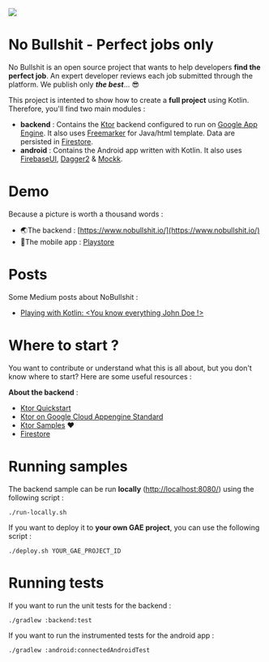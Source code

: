![](https://app.bitrise.io/app/237ba3e50e067fbe.svg?token=-dV482cctBUy3uv9uBImvA)
# No Bullshit - Perfect jobs only

No Bullshit is an open source project that wants to help developers **find the perfect job**. An expert developer reviews each job submitted through the platform. We publish only ***the best***... 😎

This project is intented to show how to create a **full project** using Kotlin. Therefore, you'll find two main modules :

 - **backend** : Contains the [Ktor](https://ktor.io/) backend configured to run on [Google App Engine](https://cloud.google.com/appengine/?hl=fr). It also uses [Freemarker](https://freemarker.apache.org/) for Java/html template. Data are persisted in [Firestore](https://cloud.google.com/firestore/).
 - **android** : Contains the Android app written with Kotlin. It also uses [FirebaseUI](https://github.com/firebase/FirebaseUI-Android), [Dagger2](https://google.github.io/dagger/android.html) & [Mockk](https://mockk.io/).

# Demo
Because a picture is worth a thousand words :
 - 🌏The backend : [https://www.nobullshit.io/](https://www.nobullshit.io/)
 - 📱The mobile app : [Playstore](https://play.google.com/store/apps/details?id=io.nobullshit.nobullshit)
 
# Posts
Some Medium posts about NoBullshit :
 - [Playing with Kotlin: <You know everything John Doe !>](#)

# Where to start ?
You want to contribute or understand what this is all about, but you don't know where to start? Here are some useful resources :

 **About the backend** :
 - [Ktor Quickstart](https://ktor.io/quickstart/index.html)
 - [Ktor on Google Cloud Appengine Standard](https://cloud.google.com/community/tutorials/kotlin-ktor-app-engine-java8)
 - [Ktor Samples](https://github.com/ktorio/ktor-samples) ❤️
 - [Firestore](https://cloud.google.com/firestore/docs/)

# Running samples
The backend sample can be run **locally** ([http://localhost:8080/](http://localhost:8080/)) using the following script :

    ./run-locally.sh
 If you want to deploy it to **your own GAE project**, you can use the following script :


    ./deploy.sh YOUR_GAE_PROJECT_ID
# Running tests
If you want to run the unit tests for the backend :

    ./gradlew :backend:test

If you want to run the instrumented tests for the android app :
    
    ./gradlew :android:connectedAndroidTest

